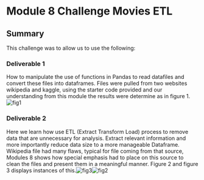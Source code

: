 # Module 8 Challenge Movies ETL

## Summary
This challenge was to allow us to use the following:
### Deliverable 1
How to manipulate the use of functions in Pandas to read datafiles and convert these files into dataframes. Files were pulled from two websites wikipedia and kaggle, using the starter code provided and our understanding from this module the results were determine as in figure 1.![fig1](https://user-images.githubusercontent.com/78861458/114310802-20cf8e80-9aba-11eb-8027-a792d145f4c0.png)

### Deliverable 2
Here we learn how use ETL (Extract Transform Load) process to remove data that are unnecessary for analysis. Extract relevant information and more importantly reduce data size to a more manageable Dataframe. Wikipedia file had many flaws, typical for file coming from that source, Modules 8 shows how special emphasis had to place on this source to clean the files and present them in a meaningful manner. Figure 2 and figure 3 displays instances of this.![fig3](https://user-images.githubusercontent.com/78861458/114311600-693c7b80-9abd-11eb-865a-1070f78c10e8.png)![fig2](https://user-images.githubusercontent.com/78861458/114311479-ee736080-9abc-11eb-95ef-a8cb86dfa5fa.png)
